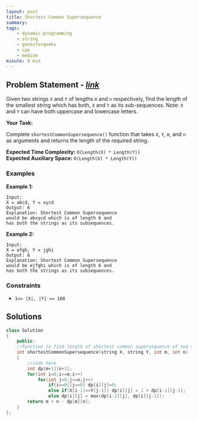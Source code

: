 ```yaml
---
layout: post
title: Shortest Common Supersequence                        
summary:
tags:
    - dynamic-programming
    - string 
    - geeksforgeeks
    - cpp
    - medium
minute: 8 min
---
```


## Problem Statement - [*link*](https://practice.geeksforgeeks.org/batch-problems/shortest-common-supersequence0322/0/?track=DSASP-DP&batchId=154)  

Given two strings `X` and `Y` of lengths `m` and `n` respectively, find the length of the smallest string which has both, `X` and `Y` as its sub-sequences.
Note: `X` and `Y` can have both uppercase and lowercase letters. 

**Your Task:** 

Complete `shortestCommonSupersequence()` function that takes `X`, `Y`, `m`, and `n` as arguments and returns the length of the required string.


**Expected Time Complexity:** `O(Length(X) * Length(Y))`                
**Expected Auxiliary Space:** `O(Length(X) * Length(Y))`


### Examples

**Example 1:**   
```
Input:
X = abcd, Y = xycd
Output: 6
Explanation: Shortest Common Supersequence
would be abxycd which is of length 6 and
has both the strings as its subsequences.
```

**Example 2:**   
```
Input:
X = efgh, Y = jghi
Output: 6
Explanation: Shortest Common Supersequence
would be ejfghi which is of length 6 and
has both the strings as its subsequences.
```

### Constraints

+ `1<= |X|, |Y| <= 100`


## Solutions

```cpp
class Solution
{
    public:
    //Function to find length of shortest common supersequence of two strings.
    int shortestCommonSupersequence(string X, string Y, int m, int n)
    {
        //code here
        int dp[m+1][n+1];
        for(int i=0;i<=m;i++)
            for(int j=0;j<=n;j++)
                if(i==0||j==0) dp[i][j]=0;
                else if(X[i-1]==Y[j-1]) dp[i][j] = 1 + dp[i-1][j-1];
                else dp[i][j] = max(dp[i-1][j], dp[i][j-1]);
        return m + n - dp[m][n];
    }
};
```

